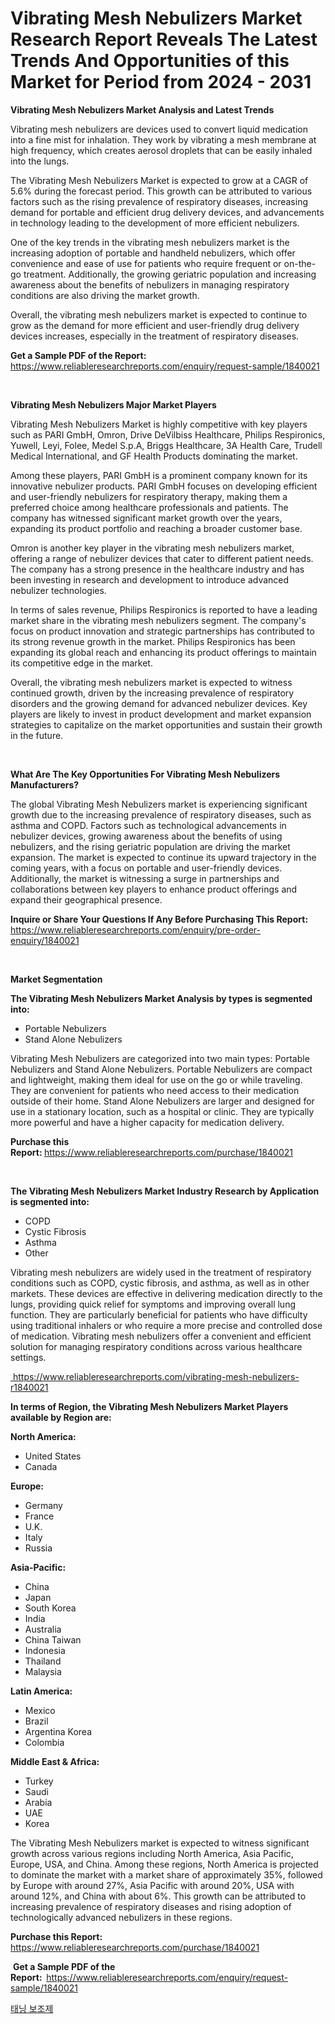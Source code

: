 <p><h1>Vibrating Mesh Nebulizers Market Research Report Reveals The Latest Trends And Opportunities of this Market for Period from 2024 - 2031</h1></p><p><strong>Vibrating Mesh Nebulizers Market Analysis and Latest Trends</strong></p>
<p><p>Vibrating mesh nebulizers are devices used to convert liquid medication into a fine mist for inhalation. They work by vibrating a mesh membrane at high frequency, which creates aerosol droplets that can be easily inhaled into the lungs.</p><p>The Vibrating Mesh Nebulizers Market is expected to grow at a CAGR of 5.6% during the forecast period. This growth can be attributed to various factors such as the rising prevalence of respiratory diseases, increasing demand for portable and efficient drug delivery devices, and advancements in technology leading to the development of more efficient nebulizers.</p><p>One of the key trends in the vibrating mesh nebulizers market is the increasing adoption of portable and handheld nebulizers, which offer convenience and ease of use for patients who require frequent or on-the-go treatment. Additionally, the growing geriatric population and increasing awareness about the benefits of nebulizers in managing respiratory conditions are also driving the market growth.</p><p>Overall, the vibrating mesh nebulizers market is expected to continue to grow as the demand for more efficient and user-friendly drug delivery devices increases, especially in the treatment of respiratory diseases.</p></p>
<p><strong>Get a Sample PDF of the Report:&nbsp;</strong> <a href="https://www.reliableresearchreports.com/enquiry/request-sample/1840021">https://www.reliableresearchreports.com/enquiry/request-sample/1840021</a></p>
<p>&nbsp;</p>
<p><strong>Vibrating Mesh Nebulizers Major Market Players</strong></p>
<p><p>Vibrating Mesh Nebulizers Market is highly competitive with key players such as PARI GmbH, Omron, Drive DeVilbiss Healthcare, Philips Respironics, Yuwell, Leyi, Folee, Medel S.p.A, Briggs Healthcare, 3A Health Care, Trudell Medical International, and GF Health Products dominating the market. </p><p>Among these players, PARI GmbH is a prominent company known for its innovative nebulizer products. PARI GmbH focuses on developing efficient and user-friendly nebulizers for respiratory therapy, making them a preferred choice among healthcare professionals and patients. The company has witnessed significant market growth over the years, expanding its product portfolio and reaching a broader customer base.</p><p>Omron is another key player in the vibrating mesh nebulizers market, offering a range of nebulizer devices that cater to different patient needs. The company has a strong presence in the healthcare industry and has been investing in research and development to introduce advanced nebulizer technologies.</p><p>In terms of sales revenue, Philips Respironics is reported to have a leading market share in the vibrating mesh nebulizers segment. The company's focus on product innovation and strategic partnerships has contributed to its strong revenue growth in the market. Philips Respironics has been expanding its global reach and enhancing its product offerings to maintain its competitive edge in the market.</p><p>Overall, the vibrating mesh nebulizers market is expected to witness continued growth, driven by the increasing prevalence of respiratory disorders and the growing demand for advanced nebulizer devices. Key players are likely to invest in product development and market expansion strategies to capitalize on the market opportunities and sustain their growth in the future.</p></p>
<p>&nbsp;</p>
<p><strong>What Are The Key Opportunities For Vibrating Mesh Nebulizers Manufacturers?</strong></p>
<p><p>The global Vibrating Mesh Nebulizers market is experiencing significant growth due to the increasing prevalence of respiratory diseases, such as asthma and COPD. Factors such as technological advancements in nebulizer devices, growing awareness about the benefits of using nebulizers, and the rising geriatric population are driving the market expansion. The market is expected to continue its upward trajectory in the coming years, with a focus on portable and user-friendly devices. Additionally, the market is witnessing a surge in partnerships and collaborations between key players to enhance product offerings and expand their geographical presence.</p></p>
<p><strong>Inquire or Share Your Questions If Any Before Purchasing This Report:</strong> <a href="https://www.reliableresearchreports.com/enquiry/pre-order-enquiry/1840021">https://www.reliableresearchreports.com/enquiry/pre-order-enquiry/1840021</a></p>
<p>&nbsp;</p>
<p><strong>Market Segmentation</strong></p>
<p><strong>The Vibrating Mesh Nebulizers Market Analysis by types is segmented into:</strong></p>
<p><ul><li>Portable Nebulizers</li><li>Stand Alone Nebulizers</li></ul></p>
<p><p>Vibrating Mesh Nebulizers are categorized into two main types: Portable Nebulizers and Stand Alone Nebulizers. Portable Nebulizers are compact and lightweight, making them ideal for use on the go or while traveling. They are convenient for patients who need access to their medication outside of their home. Stand Alone Nebulizers are larger and designed for use in a stationary location, such as a hospital or clinic. They are typically more powerful and have a higher capacity for medication delivery.</p></p>
<p><strong>Purchase this Report:&nbsp;</strong><a href="https://www.reliableresearchreports.com/purchase/1840021">https://www.reliableresearchreports.com/purchase/1840021</a></p>
<p>&nbsp;</p>
<p><strong>The Vibrating Mesh Nebulizers Market Industry Research by Application is segmented into:</strong></p>
<p><ul><li>COPD</li><li>Cystic Fibrosis</li><li>Asthma</li><li>Other</li></ul></p>
<p><p>Vibrating mesh nebulizers are widely used in the treatment of respiratory conditions such as COPD, cystic fibrosis, and asthma, as well as in other markets. These devices are effective in delivering medication directly to the lungs, providing quick relief for symptoms and improving overall lung function. They are particularly beneficial for patients who have difficulty using traditional inhalers or who require a more precise and controlled dose of medication. Vibrating mesh nebulizers offer a convenient and efficient solution for managing respiratory conditions across various healthcare settings.</p></p>
<p><a href="https://www.reliableresearchreports.com/vibrating-mesh-nebulizers-r1840021">&nbsp;https://www.reliableresearchreports.com/vibrating-mesh-nebulizers-r1840021</a></p>
<p><strong>In terms of Region, the Vibrating Mesh Nebulizers Market Players available by Region are:</strong></p>
<p>
    <p> <strong> North America: </strong>
        <ul>
            <li>United States</li>
            <li>Canada</li>
        </ul>
        </p> 
    <p> <strong> Europe: </strong>
        <ul>
            <li>Germany</li>
            <li>France</li>
            <li>U.K.</li>
            <li>Italy</li>
            <li>Russia</li>
        </ul>
        </p> 
    <p> <strong> Asia-Pacific: </strong>
        <ul>
            <li>China</li>
            <li>Japan</li>
            <li>South Korea</li>
            <li>India</li>
            <li>Australia</li>
            <li>China Taiwan</li>
            <li>Indonesia</li>
            <li>Thailand</li>
            <li>Malaysia</li>
        </ul>
        </p> 
    <p> <strong> Latin America: </strong>
        <ul>
            <li>Mexico</li>
            <li>Brazil</li>
            <li>Argentina Korea</li>
            <li>Colombia</li>
        </ul>
        </p> 
    <p> <strong> Middle East & Africa: </strong>
        <ul>
            <li>Turkey</li>
            <li>Saudi</li>
            <li>Arabia</li>
            <li>UAE</li>
            <li>Korea</li>
        </ul>
    </p>
    </p>
<p><p>The Vibrating Mesh Nebulizers market is expected to witness significant growth across various regions including North America, Asia Pacific, Europe, USA, and China. Among these regions, North America is projected to dominate the market with a market share of approximately 35%, followed by Europe with around 27%, Asia Pacific with around 20%, USA with around 12%, and China with about 6%. This growth can be attributed to increasing prevalence of respiratory diseases and rising adoption of technologically advanced nebulizers in these regions.</p></p>
<p><strong>Purchase this Report: </strong><a href="https://www.reliableresearchreports.com/purchase/1840021">https://www.reliableresearchreports.com/purchase/1840021</a></p>
<p>&nbsp;<strong>Get a Sample PDF of the Report:&nbsp;&nbsp;</strong><a href="https://www.reliableresearchreports.com/enquiry/request-sample/1840021">https://www.reliableresearchreports.com/enquiry/request-sample/1840021</a></p>
<p><strong></strong></p>
<p><p><a href="https://github.com/hasanrajibul387/Market-Research-Report-List-1/blob/main/9525139181842.md">태닝 보조제</a></p></p>